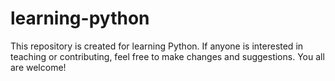 # learning-python
This repository is created for learning Python. If anyone is interested in teaching or contributing, feel free to make changes and suggestions. You all are welcome!
